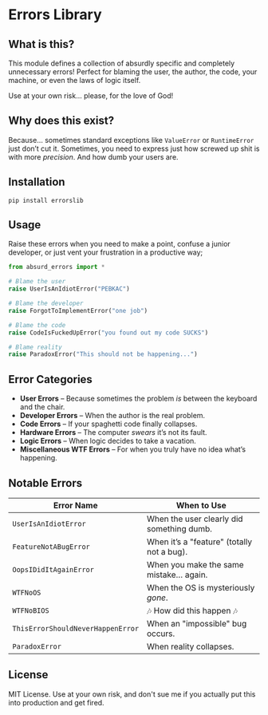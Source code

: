 # Errors Library

## What is this?
This module defines a collection of absurdly specific and completely unnecessary errors!
Perfect for blaming the user, the author, the code, your machine, or even the laws of logic itself.


Use at your own risk... please, for the love of God!


## Why does this exist?

Because... sometimes standard exceptions like `ValueError` or `RuntimeError` just don’t cut it. Sometimes, you need to express just how screwed up shit is with more *precision*.
And how dumb your users are.

## Installation
`pip install errorslib`

## Usage
Raise these errors when you need to make a point, confuse a junior developer, or just vent your frustration in a productive way;

```python
from absurd_errors import *

# Blame the user
raise UserIsAnIdiotError("PEBKAC")

# Blame the developer
raise ForgotToImplementError("one job")

# Blame the code
raise CodeIsFuckedUpError("you found out my code SUCKS")

# Blame reality
raise ParadoxError("This should not be happening...")
```

## Error Categories

- **User Errors** – Because sometimes the problem *is* between the keyboard and the chair.
- **Developer Errors** – When the author is the real problem.
- **Code Errors** – If your spaghetti code finally collapses.
- **Hardware Errors** – The computer *swears* it’s not its fault.
- **Logic Errors** – When logic decides to take a vacation.
- **Miscellaneous WTF Errors** – For when you truly have no idea what’s happening.

## Notable Errors

| Error Name                      | When to Use |
|---------------------------------|------------------------------------------------|
| `UserIsAnIdiotError`           | When the user clearly did something dumb. |
| `FeatureNotABugError`          | When it’s a "feature" (totally not a bug). |
| `OopsIDidItAgainError`         | When you make the same mistake… again. |
| `WTFNoOS`                      | When the OS is mysteriously *gone*. |
| `WTFNoBIOS`                    | 🎶 How did this happen 🎶 |
| `ThisErrorShouldNeverHappenError` | When an "impossible" bug occurs. |
| `ParadoxError`                 | When reality collapses. |

## License
MIT License. Use at your own risk, and don't sue me if you actually put this into production and get fired.

